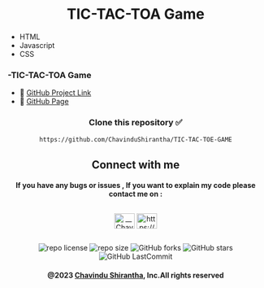 <div align="center">

# TIC-TAC-TOA Game

</div>

* HTML
* Javascript
* CSS


### -TIC-TAC-TOA Game
* 🔗 <a href="https://github.com/ChavinduShirantha/TIC-TAC-TOE-Game" target="_blank">GitHub Project Link</a>
* 🔗 <a href="https://chavindushirantha.github.io/TIC-TAC-TOE-Game/" target="_blank">GitHub Page</a>

<div align="center">

###  
### Clone this repository ✅
```md
https://github.com/ChavinduShirantha/TIC-TAC-TOE-GAME
```
##  Connect with me
#### If you have any bugs or issues , If you want to explain my code please contact me on :

</div>

##
<p align="center">
<a href="https://twitter.com/Chavindu62"><img align="center" src="https://raw.githubusercontent.com/rahuldkjain/github-profile-readme-generator/master/src/images/icons/Social/twitter.svg" alt="__ChavinduShirantha__" height="30" width="40" /></a>
<a href="https://www.linkedin.com/in/chavindu-shirantha-b5b857264/" target="blank"><img align="center" src="https://raw.githubusercontent.com/rahuldkjain/github-profile-readme-generator/master/src/images/icons/Social/linked-in-alt.svg" alt="https://www.linkedin.com/public-profile/settings?trk=d_flagship3_profile_self_view_public_profile" height="30" width="40" /></a>
</p>


##

<div align="center">

![repo license](https://img.shields.io/github/license/ChavinduShirantha/TIC-TAC-TOE-GAME?&labelColor=black&color=3867d6&style=for-the-badge)
![repo size](https://img.shields.io/github/repo-size/ChavinduShirantha/TIC-TAC-TOE-GAME?label=Repo%20Size&style=for-the-badge&labelColor=black&color=20bf6b)
![GitHub forks](https://img.shields.io/github/forks/ChavinduShirantha/TIC-TAC-TOE-GAME?&labelColor=black&color=0fb9b1&style=for-the-badge)
![GitHub stars](https://img.shields.io/github/stars/ChavinduShirantha/TIC-TAC-TOE-GAME?&labelColor=black&color=f7b731&style=for-the-badge)
![GitHub LastCommit](https://img.shields.io/github/last-commit/ChavinduShirantha/TIC-TAC-TOE-GAME?logo=github&labelColor=black&color=d1d8e0&style=for-the-badge)
</div>

<div align="center">

#### @2023 [Chavindu Shirantha](https://github.com/ChavinduShirantha), Inc.All rights reserved
</div>
